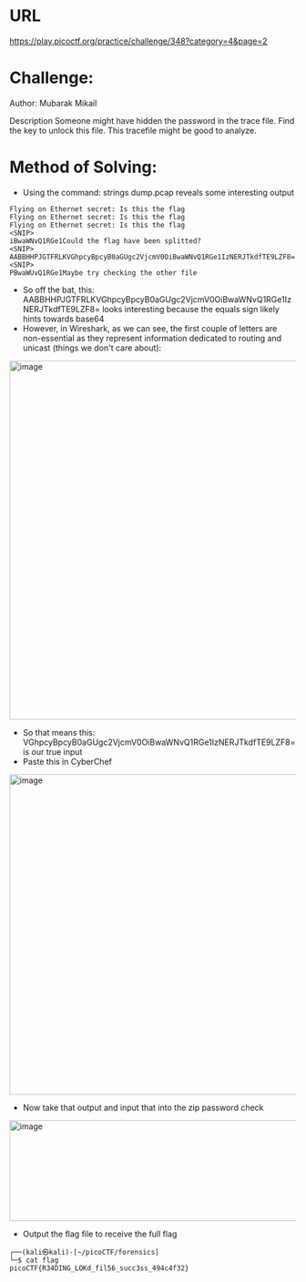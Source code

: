 # URL
https://play.picoctf.org/practice/challenge/348?category=4&page=2

# Challenge:
Author: Mubarak Mikail

Description
Someone might have hidden the password in the trace file.
Find the key to unlock this file. This tracefile might be good to analyze.

# Method of Solving:
* Using the command: strings dump.pcap reveals some interesting output

```
Flying on Ethernet secret: Is this the flag
Flying on Ethernet secret: Is this the flag
Flying on Ethernet secret: Is this the flag
<SNIP>
iBwaWNvQ1RGe1Could the flag have been splitted?
<SNIP>
AABBHHPJGTFRLKVGhpcyBpcyB0aGUgc2VjcmV0OiBwaWNvQ1RGe1IzNERJTkdfTE9LZF8=
<SNIP>
PBwaWUvQ1RGe1Maybe try checking the other file
```
* So off the bat, this: AABBHHPJGTFRLKVGhpcyBpcyB0aGUgc2VjcmV0OiBwaWNvQ1RGe1IzNERJTkdfTE9LZF8= looks interesting because the equals sign likely hints towards base64
* However, in Wireshark, as we can see, the first couple of letters are non-essential as they represent information dedicated to routing and unicast (things we don't care about):

<img width="1738" height="631" alt="image" src="https://github.com/user-attachments/assets/06652719-0ab0-433b-b916-0d06fd55f268" />

* So that means this: VGhpcyBpcyB0aGUgc2VjcmV0OiBwaWNvQ1RGe1IzNERJTkdfTE9LZF8= is our true input
* Paste this in CyberChef
<img width="623" height="563" alt="image" src="https://github.com/user-attachments/assets/4db61c2d-f87a-4046-a890-6d0fe627eb74" />

* Now take that output and input that into the zip password check
<img width="606" height="177" alt="image" src="https://github.com/user-attachments/assets/c137aee6-cde3-4712-85fb-bae8fdda0853" />

* Output the flag file to receive the full flag
```
┌──(kali㉿kali)-[~/picoCTF/forensics]
└─$ cat flag           
picoCTF{R34DING_LOKd_fil56_succ3ss_494c4f32}
```
